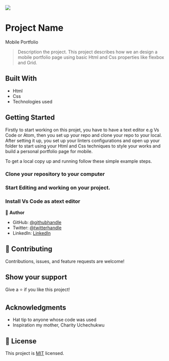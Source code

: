 ![](https://img.shields.io/badge/Microverse-blueviolet)

# Project Name
Mobile Portfolio

> Description the project.
This project describes how we an design a mobile portfolio page using basic Html and Css properties like flexbox and Grid.

## Built With

- Html
- Css
- Technologies used


## Getting Started

  Firstly to start working on this projet, you have to have a text editor e.g Vs Code or Atom, then you set up your repo and clone your repo to your local.
  After setting it up, you set up your linters configurations and open up your folder to start using your Html and Css techniques to style your works and build
  a personal portfolio page for mobile.


To get a local copy up and running follow these simple example steps.

### Clone your repository to your computer

### Start Editing and working on your project.

### Install Vs Code as atext editor 




👤 **Author**

- GitHub: [@githubhandle](https://github.com/francis3400)
- Twitter: [@twitterhandle](https://twitter.com/francisblinkz)
- LinkedIn: [LinkedIn](https://linkedin.com/in/francisuche882303)

## 🤝 Contributing

Contributions, issues, and feature requests are welcome!

## Show your support

Give a ⭐️ if you like this project!

## Acknowledgments

- Hat tip to anyone whose code was used
- Inspiration my mother, Charity Uchechukwu

## 📝 License

This project is [MIT](./LICENSE) licensed.
